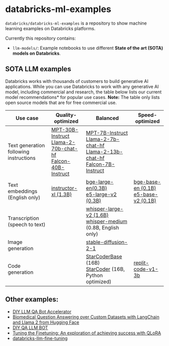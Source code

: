 # databricks-ml-examples

`databricks/databricks-ml-examples` is a repository to show machine learning examples on Databricks platforms.

Currently this repository contains:
- `llm-models/`: Example notebooks to use different **State of the art (SOTA) models on Databricks**.

## SOTA LLM examples

Databricks works with thousands of customers to build generative AI applications. While you can use Databricks to work with any generative AI model, including commercial and research, the table below lists our current model recommendations* for popular use cases. **Note:** The table only lists open source models that are for free commercial use. 

| Use case  | Quality-optimized | Balanced | Speed-optimized |
| --------- | ----------------- | -------- | --------------- |
| Text generation following instructions  | [MPT-30B-Instruct](llm-models/mpt/mpt-30b) <br> [Llama-2-70b-chat-hf](llm-models/llamav2/llamav2-70b) <br> [Falcon-40B-Instruct](llm-models/falcon/falcon-40b) | [MPT-7B-Instruct](llm-models/mpt/mpt-7b) <br> [Llama-2-7b-chat-hf](llm-models/llamav2/llamav2-7b) <br> [Llama-2-13b-chat-hf](llm-models/llamav2/llamav2-13b) <br> [Falcon-7B-Instruct](llm-models/falcon/falcon-7b) |  |
| Text embeddings (English only)   | [instructor-xl (1.3B)](https://huggingface.co/hkunlp/instructor-xl)  |  [bge-large-en(0.3B)](llm-models/embedding/bge/bge-large) <br> [e5-large-v2 (0.3B)](https://huggingface.co/intfloat/e5-large-v2) | [bge-base-en (0.1B)](https://huggingface.co/BAAI/bge-base-en) <br> [e5-base-v2 (0.1B)](https://huggingface.co/intfloat/e5-large-v2) | [bge-small-en (0.03B)](https://huggingface.co/BAAI/bge-small-en)
| Transcription (speech to text) | | [whisper-large-v2 (1.6B)](https://huggingface.co/openai/whisper-large-v2) <br> [whisper-medium](https://huggingface.co/openai/whisper-medium) (0.8B, English only) | |
| Image generation | | [stable-diffusion-2-1](https://huggingface.co/stabilityai/stable-diffusion-2-1) | |
| Code generation  | | [StarCoderBase ](https://huggingface.co/bigcode/starcoderbase) (16B) <br> [StarCoder](https://huggingface.co/bigcode/starcoder) (16B, Python optimized) | [replit-code-v1-3b](https://huggingface.co/replit/replit-code-v1-3b) |


## Other examples:

- [DIY LLM QA Bot Accelerator](https://github.com/databricks-industry-solutions/diy-llm-qa-bot)
- [Biomedical Question Answering over Custom Datasets with LangChain and Llama 2 from Hugging Face](https://github.com/databricks-industry-solutions/hls-llm-doc-qa)
- [DIY QA LLM BOT](https://github.com/puneet-jain159/DSS_LLM_QA_Retrieval_Session/tree/main)
- [Tuning the Finetuning: An exploration of achieving success with QLoRA](https://github.com/avisoori-databricks/Tuning-the-Finetuning)
- [databricks-llm-fine-tuning](https://github.com/mshtelma/databricks-llm-fine-tuning)
